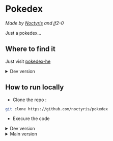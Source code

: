 # Pokedex
*Made by [Noctyris](https://github.com/noctyris) and jf2-0*

Just a pokedex...

## Where to find it
Just visit [pokedex-he](https://pokedex-he.vercel.app)
<details>
<summary>Dev version</summary>
Visit <a href="https://pokedex-he-dev.vercel.app">pokedex-he-dev</a><i> → Not working without being logged in</i>
</details>

## How to run locally
- Clone the repo :
```bash
git clone https://github.com/noctyris/pokedex
```
- Execure the code
<details>
  <summary>Dev version</summary>
  <code>npm run dev</code>
</details>
<details>
  <summary>Main version</summary>
  <code>npm run build
npm start</code>
</details>
